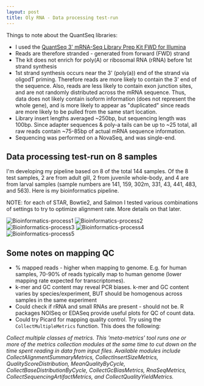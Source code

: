 ```yaml
---
layout: post
title: Oly RNA - Data processing test-run
---
```


Things to note about the QuantSeq libraries:
- I used the [QuantSeq 3' mRNA-Seq Library Prep Kit FWD for Illumina](https://www.lexogen.com/quantseq-3mrna-sequencing/#quantseqdescription)  
- Reads are therefore stranded - generated from forward (FWD) strand  
- The kit does not enrich for poly(A) or ribosomal RNA (rRNA) before 1st strand synthesis  
- 1st strand synthesis occurs near the 3' (poly(a)) end of the strand via oligodT priming. Therefore reads are more likely to contain the 3' end of the sequence. Also, reads are  less likely to contain exon junction sites, and are not randomly distributed across the mRNA sequence. Thus, data does not likely contain isoform information (does not represent the whole gene), and is more likely to appear as "duplicated" since reads are more likely to be pulled from the same start location.  
- Library insert lengths averaged ~250bp, but sequencing length was 100bp. Since adapter sequences & poly-a tails can be up to ~25 total, all raw reads contain ~75-85bp of actual mRNA sequence information.  
- Sequencing was performed on a NovaSeq, and was single-end.  

## Data processing test-run on 8 samples 
I'm developing my pipeline based on 8 of the total 144 samples. Of the 8 test samples, 2 are from adult gill, 2 from juvenile whole-body, and 4 are from larval samples (sample numbers are 141, 159, 302m, 331, 43, 441, 483, and 563). Here is my bioinformatics pipeline.

NOTE: for each of STAR, Bowtie2, and Salmon I tested various combinations of settings to try to optimize alignment rate. More details on that later. 

![Bioinformatics-process1](https://user-images.githubusercontent.com/17264765/82283420-32142780-994b-11ea-81d8-69e08f1c2009.png)
![Bioinformatics-process2](https://user-images.githubusercontent.com/17264765/82283426-350f1800-994b-11ea-8668-d79c660cdf27.png)
![Bioinformatics-process3](https://user-images.githubusercontent.com/17264765/82283447-448e6100-994b-11ea-9c66-cb1a10b876e7.png)
![Bioinformatics-process4](https://user-images.githubusercontent.com/17264765/82283452-46f0bb00-994b-11ea-85c6-12a010d86888.png)
![Bioinformatics-process5](https://user-images.githubusercontent.com/17264765/82283455-48ba7e80-994b-11ea-9545-9b52ecaa5595.png)

## Some notes on mapping QC   
  - % mapped reads - higher when mapping to genome. E.g. for human samples, 70-90% of reads typically map to human genome (lower mapping rate expected for transcriptomes).  
  - k-mer and GC content may reveal PCR biases. k-mer and GC content varies by species/experiment, BUT should be homogenous across samples in the same experiment    
  - Could check if rRNA and small RNAs are present - should not be. R packages NOISeq or EDASeq provide useful plots for QC of count data.  
  - Could try Picard for mapping quality control. Try using the `CollectMultipleMetrics` function. This does the following: 
  
_Collect multiple classes of metrics. This 'meta-metrics' tool runs one or more of the metrics collection modules at the same time to cut down on the time spent reading in data from input files. Available modules include CollectAlignmentSummaryMetrics, CollectInsertSizeMetrics, QualityScoreDistribution, MeanQualityByCycle, CollectBaseDistributionByCycle, CollectGcBiasMetrics, RnaSeqMetrics, CollectSequencingArtifactMetrics, and CollectQualityYieldMetrics._  

 

